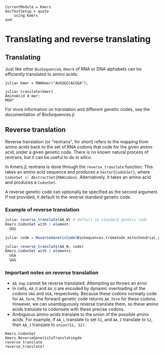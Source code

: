 ```@meta
CurrentModule = Kmers
DocTestSetup = quote
    using Kmers
end
```

# Translating and reverse translating

## Translating
Just like other `BioSequence`s, `Kmer`s of RNA or DNA alphabets can be efficiently translated to amino acids:

```
julia> kmer = RNAKmer("AUGGGCCACUGA");

julia> translate(kmer)
AminoAcid 4-mer:
MGH*
```

For more information on translation and different genetic codes, see the documentation of BioSequences.jl.

## Reverse translation
Reverse translation (or "revtrans", for short) refers to the mapping from amino acids back to the set of RNA codons that code for the given amino acid, under a given genetic code.
There is no known natural process of revtrans, but it can be useful to do _in silico_.

In Kmers.jl, revtrans is done through the `reverse_translate` function.
This takes an amino acid sequence and produces a `Vector{CodonSet}`, where `CodonSet <: AbstractSet{RNACodon}`.
Alternatively, it takes an amino acid and produces a `CodonSet`.

A reverse genetic code can optionally be specified as the second argument.
If not provided, it default to the reverse standard genetic code.

### Example of reverse translation
```julia
julia> reverse_translate(AA_W) # default to standard genetic code
Kmers.CodonSet with 1 element:
  UGG

julia> code = ReverseGeneticCode(BioSequences.trematode_mitochondrial_genetic_code);

julia> reverse_translate(AA_W, code)
Kmers.CodonSet with 2 elements:
  UGA
  UGG
```

### Important notes on reverse translation
* `AA_Gap` cannot be reverse translated. Attempting so throws an error
* In cells, `AA_O` and `AA_U` are encoded by dynamic overloading of the codons `UAG` and `UGA`, respectively.
  Because these codons normally code for `AA_Term`, the forward genetic code returns `AA_Term` for these codons.
  However, we can unambiguously reverse translate them, so these amino acids translate to codonsets with these
  precise codons.
* Ambiguous amino acids translate to the union of the possible amino acids. For example, if `AA_L` translate to set `S1`,
  and `AA_I` translate to `S2`, then `AA_J` translate to `union(S1, S2)`.

```@docs
Kmers.CodonSet
Kmers.ReverseGeneticCoTranslatingde
reverse_translate
reverse_translate!
```
